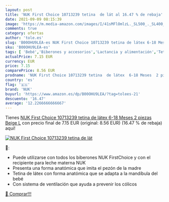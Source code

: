 ```yaml
---
layout: post
title: 'NUK First Choice 10713239 tetina  de lát al 16.47 % de rebaja'
date: 2021-09-09 08:15:39
image: 'https://m.media-amazon.com/images/I/41sMFlOmlzL._SL500_._SL400_.jpg'
comments: true
category: ofertas
author: 'tole.es'
slug: 'B00OHU9LEA-es NUK First Choice 10713239 tetina de látex 6-18 Meses 2...'
sku: 'B00OHU9LEA-es'
tags: [ 'Bebé','Biberones y accesorios','Lactancia y alimentación','Tetinas para biberón','nuk', ]
actualPrice: 7.15 EUR
currency: EUR
price: 7.15
comparePrice: 8.56 EUR
prodname: 'NUK First Choice 10713239 tetina  de látex  6-18 Meses  2 piezas  Beige  L'
country: 'es'
flag: '🇪🇸'
brand: 'NUK'
buyurl: 'https://www.amazon.es/dp/B00OHU9LEA/?tag=tolees-21'
descuento: '16.47'
average: '12.2266666666667'
---
```


Tienes [NUK First Choice 10713239 tetina  de látex  6-18 Meses  2 piezas  Beige  L](https://www.amazon.es/dp/B00OHU9LEA/?tag=tolees-21) con precio final de  7.15 EUR (original: 8.56 EUR) (16.47 %  de rebaja) aqui!

[![NUK First Choice 10713239 tetina  de lát](https://m.media-amazon.com/images/I/41sMFlOmlzL._SL500_._SL400_.jpg)](https://www.amazon.es/dp/B00OHU9LEA/?tag=tolees-21)

🔎:

- Puede utilizarse con todos los biberones NUK FirstChoice y con el recipiente para leche materna NUK
- Presenta una forma anatómica que imita el pezón de la madre
- Tetina de látex con forma anatómica que se adapta a la mandíbula del bebé
- Con sistema de ventilación que ayuda a prevenir los cólicos

[🛒 Comprar!!!](https://www.amazon.es/dp/B00OHU9LEA/?tag=tolees-21)
